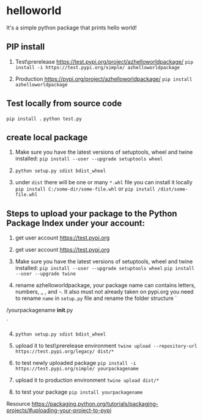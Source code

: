# helloworld
It's a simple python package that prints hello world!



## PIP install

1. Test\prerelease
https://test.pypi.org/project/azhelloworldpackage/
`pip install -i https://test.pypi.org/simple/ azhelloworldpackage`

2. Production 
https://pypi.org/project/azhelloworldpackage/
`pip install azhelloworldpackage`


## Test locally from source code
`pip install .`
`python test.py`

## create local package

1. Make sure you have the latest versions of setuptools, wheel and twine installed:
`pip install --user --upgrade setuptools wheel`

2. `python setup.py sdist bdist_wheel`

3. under `dist` there will be one or many `*.whl` file you can install it locally
`pip install C:/some-dir/some-file.whl` or 
`pip install /dist/some-file.whl`


## Steps to upload your package to the Python Package Index under your account:


1. get user account https://test.pypi.org

2. get user account https://test.pypi.org

3. Make sure you have the latest versions of setuptools, wheel and twine installed:
`pip install --user --upgrade setuptools wheel`
`pip install --user --upgrade twine`

4. rename azhelloworldpackage, your package name can contains letters, numbers, _ , and -. It also must not already taken on pypi.org
you need to rename `name` in `setup.py` file and rename the folder structure
`

/yourpackagename
    __init__.py

`

4. `python setup.py sdist bdist_wheel`

5. upload it to test\prerelease environment `twine upload --repository-url https://test.pypi.org/legacy/ dist/*`

6. to test newly uploaded package `pip install -i https://test.pypi.org/simple/ yourpackagename`

7. upload it to production environment `twine upload dist/*`

8. to test your package `pip install yourpackagename`

Resource
https://packaging.python.org/tutorials/packaging-projects/#uploading-your-project-to-pypi